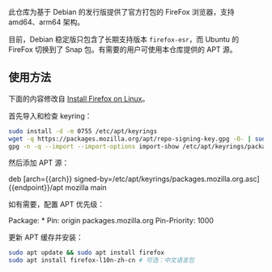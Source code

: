 此仓库为基于 Debian 的发行版提供了官方打包的 FireFox 浏览器，支持 amd64、arm64 架构。

目前，Debian 稳定版只包含了长期支持版本 `firefox-esr`，而 Ubuntu 的 FireFox 切换到了 Snap 包。有需要的用户可使用本仓库提供的 APT 源。

## 使用方法

下面的内容修改自 [Install Firefox on Linux](https://support.mozilla.org/en-US/kb/install-firefox-linux#w_install-firefox-deb-package-for-debian-based-distributions)。

首先导入和检查 keyring：

```bash
sudo install -d -m 0755 /etc/apt/keyrings
wget -q https://packages.mozilla.org/apt/repo-signing-key.gpg -O- | sudo tee /etc/apt/keyrings/packages.mozilla.org.asc > /dev/null
gpg -n -q --import --import-options import-show /etc/apt/keyrings/packages.mozilla.org.asc | awk '/pub/{getline; gsub(/^ +| +$/,""); if($0 == "35BAA0B33E9EB396F59CA838C0BA5CE6DC6315A3") print "\nThe key fingerprint matches ("$0").\n"; else print "\nVerification failed: the fingerprint ("$0") does not match the expected one.\n"}'
```

然后添加 APT 源：

<tmpl z-global z-input="arch"></tmpl>

<tmpl z-input="arch" z-path="/etc/apt/sources.list.d/mozilla.list">
deb [arch={{arch}} signed-by=/etc/apt/keyrings/packages.mozilla.org.asc] {{endpoint}}/apt mozilla main
</tmpl>

如有需要，配置 APT 优先级：

<tmpl z-path="/etc/apt/preferences.d/mozilla">
Package: *
Pin: origin packages.mozilla.org
Pin-Priority: 1000
</tmpl>

更新 APT 缓存并安装：

```bash
sudo apt update && sudo apt install firefox
sudo apt install firefox-l10n-zh-cn # 可选：中文语言包
```
